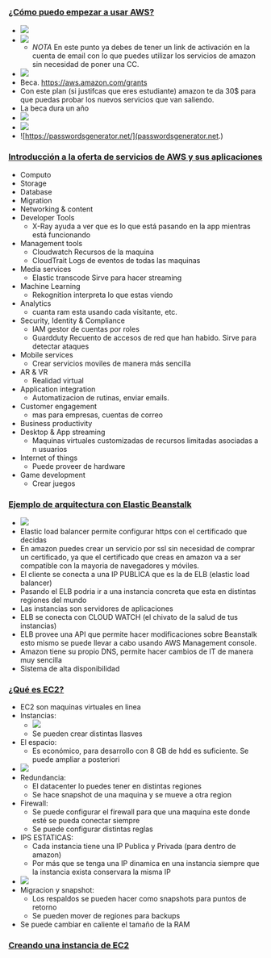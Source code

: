### [¿Cómo puedo empezar a usar AWS?](https://platzi.com/clases/1323-aws-cloud/12574-como-puedo-empezar-a-usar-aws/)
- ![](https://trello-attachments.s3.amazonaws.com/5b014dcaf4507eacfc1b4540/5e3de4638099128d5381b037/7aff613ae8b5ec4e8822b2fa4fc96f5b/image.png)
- ![](https://trello-attachments.s3.amazonaws.com/5b014dcaf4507eacfc1b4540/5e3de4638099128d5381b037/0a7c6bec382cecf271eddf91e7f83c86/image.png)
  - *NOTA* En este punto ya debes de tener un link de activación en la cuenta de email con lo que puedes utilizar los servicios de amazon sin necesidad de poner una CC.
- ![](https://trello-attachments.s3.amazonaws.com/5b014dcaf4507eacfc1b4540/5e3de4638099128d5381b037/b65848664cf702390ffd5d871fa254d5/image.png)
- Beca. https://aws.amazon.com/grants
- Con este plan (si justifcas que eres estudiante) amazon te da 30$ para que puedas probar los nuevos servicios que van saliendo.
- La beca dura un año
- ![](https://trello-attachments.s3.amazonaws.com/5b014dcaf4507eacfc1b4540/5e3de4638099128d5381b037/c880ec1c27249a264c7f6c7ebd05f24a/image.png)
- ![](https://trello-attachments.s3.amazonaws.com/5b014dcaf4507eacfc1b4540/5e3de4638099128d5381b037/433093fc3a9db525631c66ebdb0d5a3a/image.png)
- ![https://passwordsgenerator.net/](passwordsgenerator.net.)

### [Introducción a la oferta de servicios de AWS y sus aplicaciones](https://platzi.com/clases/1323-aws-cloud/12575-introduccion-a-la-oferta-de-servicios-de-aws-y-sus/)
- Computo
- Storage
- Database
- Migration
- Networking & content
- Developer Tools
  - X-Ray ayuda a ver que es lo que está pasando en la app mientras está funcionando
- Management tools
  - Cloudwatch Recursos de la maquina
  - CloudTrait Logs de eventos de todas las maquinas
- Media services
  - Elastic transcode Sirve para hacer streaming
- Machine Learning
  - Rekognition interpreta lo que estas viendo
- Analytics
  - cuanta ram esta usando cada visitante, etc.
- Security, Identity & Compliance
  - IAM gestor de cuentas por roles
  - Guardduty  Recuento de accesos de red que han habido. Sirve para detectar ataques
- Mobile services
  - Crear servicios moviles de manera más sencilla
- AR & VR
  - Realidad virtual
- Application integration
  - Automatizacion de rutinas, enviar emails.
- Customer engagement
  - mas para empresas, cuentas de correo
- Business productivity
- Desktop & App streaming
  - Maquinas virtuales customizadas de recursos limitadas asociadas a n usuarios
- Internet of things
  - Puede proveer de hardware 
- Game development
  - Crear juegos

### [Ejemplo de arquitectura con Elastic Beanstalk](https://platzi.com/clases/1323-aws-cloud/12576-ejemplo-de-arquitectura-con-elastick-beanstalk/)
- ![](https://trello-attachments.s3.amazonaws.com/5b014dcaf4507eacfc1b4540/5e3de4638099128d5381b037/7b138c276e40bb3fe177b5d7accae870/image.png)
- Elastic load balancer permite configurar https con el certificado que decidas
- En amazon puedes crear un servicio por ssl sin necesidad de comprar un certificado, ya que el certificado que creas en amazon va a ser compatible con la mayoria de navegadores y móviles.
- El cliente se conecta a una IP PUBLICA que es la de ELB (elastic load balancer)
- Pasando el ELB podria ir a una instancia concreta que esta en distintas regiones del mundo
- Las instancias son servidores de aplicaciones
- ELB se conecta con CLOUD WATCH (el chivato de la salud de tus instancias)
- ELB provee una API que permite hacer modificaciones sobre Beanstalk esto mismo se puede llevar a cabo usando AWS Management console.
- Amazon tiene su propio DNS, permite hacer cambios de IT de manera muy sencilla
- Sistema de alta disponibilidad

### [¿Qué es EC2?](https://platzi.com/clases/1323-aws-cloud/12577-que-es-ec2/)
- EC2 son maquinas virtuales en linea 
- Instancias:
  - ![](https://trello-attachments.s3.amazonaws.com/5b014dcaf4507eacfc1b4540/5e3de4638099128d5381b037/f2e8a990ff040aca145df18ee853e208/image.png)
  - Se pueden crear distintas llasves 
- El espacio:
  - Es económico, para desarrollo con 8 GB de hdd es suficiente. Se puede ampliar a posteriori
- ![](https://trello-attachments.s3.amazonaws.com/5b014dcaf4507eacfc1b4540/5e3de4638099128d5381b037/951e4c7e27f337bf811d4b92ccebfea9/image.png)
- Redundancia:
  - El datacenter lo puedes tener en distintas regiones
  - Se hace snapshot de una maquina y se mueve a otra region
- Firewall:
  - Se puede configurar el firewall para que una maquina este donde esté se pueda conectar siempre
  - Se puede configurar distintas reglas
- IPS ESTATICAS:
  - Cada instancia tiene una IP Publica y Privada (para dentro de amazon)
  - Por más que se tenga una IP dinamica en una instancia siempre que la instancia exista conservara la misma IP
- ![](https://trello-attachments.s3.amazonaws.com/5b014dcaf4507eacfc1b4540/5e3de4638099128d5381b037/85164e76fb9d085cb65f78dec04990c8/image.png)
- Migracion y snapshot:
  - Los respaldos se pueden hacer como snapshots para puntos de retorno
  - Se pueden mover de regiones para backups
- Se puede cambiar en caliente el tamaño de la RAM

### [Creando una instancia de EC2](https://platzi.com/clases/1323-aws-cloud/12578-creando-una-instancia-de-ec2/)

